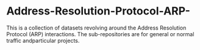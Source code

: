# Address-Resolution-Protocol-ARP-
This is a collection of datasets revolving around the Address Resolution Protocol (ARP) interactions. The sub-repositories are for general or normal traffic andparticular projects.
